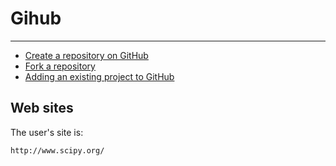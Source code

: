 Gihub
================

--------------------------
- [Create a repository on GitHub](https://help.github.com/articles/create-a-repo/)
- [Fork a repository](https://help.github.com/articles/fork-a-repo/)
- [Adding an existing project to GitHub](https://help.github.com/articles/adding-an-existing-project-to-github-using-the-command-line/)



Web sites
---------

The user's site is:

    http://www.scipy.org/
